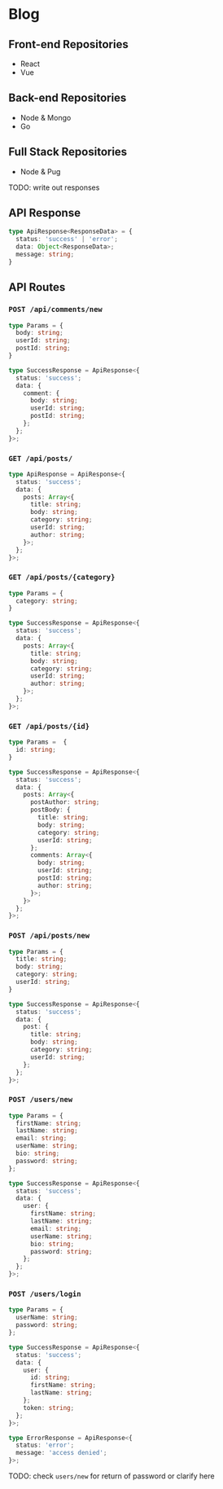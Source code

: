 # Blog
## Front-end Repositories
- React
- Vue

## Back-end Repositories
- Node & Mongo
- Go

## Full Stack Repositories
- Node & Pug

TODO: write out responses

## API Response
```typescript
type ApiResponse<ResponseData> = {
  status: 'success' | 'error';
  data: Object<ResponseData>;
  message: string;
}

```

## API Routes
### `POST /api/comments/new`
```typescript
type Params = {
  body: string;
  userId: string;
  postId: string;
}

type SuccessResponse = ApiResponse<{
  status: 'success';
  data: {
    comment: {
      body: string;
      userId: string;
      postId: string;
    };
  };
}>;

```

### `GET /api/posts/`
```typescript
type ApiResponse = ApiResponse<{
  status: 'success';
  data: {
    posts: Array<{
      title: string;
      body: string;
      category: string;
      userId: string;
      author: string;
    }>;
  };
}>;

```

### `GET /api/posts/{category}`
```typescript
type Params = {
  category: string;
}

type SuccessResponse = ApiResponse<{
  status: 'success';
  data: {
    posts: Array<{
      title: string;
      body: string;
      category: string;
      userId: string;
      author: string;
    }>;
  };
}>;

```

### `GET /api/posts/{id}`
```typescript
type Params =  {
  id: string;
}

type SuccessResponse = ApiResponse<{
  status: 'success';
  data: {
    posts: Array<{
      postAuthor: string;
      postBody: {
        title: string;
        body: string;
        category: string;
        userId: string;
      };
      comments: Array<{
        body: string;
        userId: string;
        postId: string;
        author: string;
      }>;
    }>
  };
}>;

```

### `POST /api/posts/new`
```typescript
type Params = {
  title: string;
  body: string;
  category: string;
  userId: string;
}

type SuccessResponse = ApiResponse<{
  status: 'success';
  data: {
    post: {
      title: string;
      body: string;
      category: string;
      userId: string;
    };
  };
}>;

```

### `POST /users/new`
```typescript
type Params = {
  firstName: string;
  lastName: string;
  email: string;
  userName: string;
  bio: string;
  password: string;
};

type SuccessResponse = ApiResponse<{
  status: 'success';
  data: {
    user: {
      firstName: string;
      lastName: string;
      email: string;
      userName: string;
      bio: string;
      password: string;
    };
  };
}>;

```

### `POST /users/login`
```typescript
type Params = {
  userName: string;
  password: string;
};

type SuccessResponse = ApiResponse<{
  status: 'success';
  data: {
    user: {
      id: string;
      firstName: string;
      lastName: string;
    };
    token: string;
  };
}>;

type ErrorResponse = ApiResponse<{
  status: 'error';
  message: 'access denied';
}>;

```

TODO: check `users/new` for return of password or clarify here

